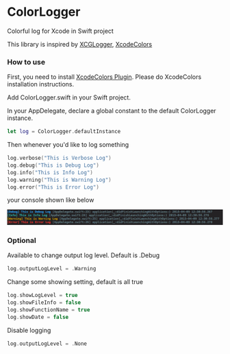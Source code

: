 # ColorLogger
Colorful log for Xcode in Swift project

This library is inspired by [XCGLogger](https://github.com/DaveWoodCom/XCGLogger), [XcodeColors](https://github.com/DaveWoodCom/XCGLogger)

### How to use

First, you need to install [XcodeColors  Plugin](https://github.com/DaveWoodCom/XCGLogger). Please do XcodeColors installation instructions.

Add ColorLogger.swift in your Swift project.

In your AppDelegate, declare a global constant to the default ColorLogger instance.

```swift
let log = ColorLogger.defaultInstance
```

Then whenever you'd like to log something

```swift
log.verbose("This is Verbose Log")
log.debug("This is Debug Log")
log.info("This is Info Log")
log.warning("This is Warning Log")
log.error("This is Error Log")
```

your console shown like below

![screenshot](https://raw.githubusercontent.com/nishiyamaosamu/ColorLogger/master/screenshot.png)

### Optional

Available to change output log level. Default is .Debug

```swift
log.outputLogLevel = .Warning
```

Change some showing setting, default is all true

```swift
log.showLogLevel = true
log.showFileInfo = false
log.showFunctionName = true
log.showDate = false
```


Disable logging

```swift
log.outputLogLevel = .None
```
